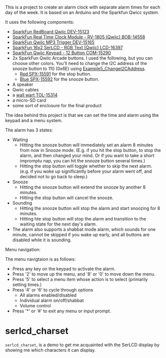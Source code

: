 This is a project to create an alarm clock with separate alarm times for each day of the week. It is based on an Arduino and the Sparkfun Qwicc system.

It uses the following components:

 * [SparkFun RedBoard Qwiic DEV-15123](https://www.sparkfun.com/products/15123)
 * [SparkFun Real Time Clock Module - RV-1805 (Qwiic) BOB-14558](https://www.sparkfun.com/products/14558)
 * [SparkFun Qwiic MP3 Trigger DEV-15165](https://www.sparkfun.com/products/15165)
 * [SparkFun 16x2 SerLCD - RGB Text (Qwiic) LCD-16397](https://www.sparkfun.com/products/16397)
 * [SparkFun Qwiic Keypad - 12 Button COM-15290](https://www.sparkfun.com/products/15290)
 * 2x SparkFun Qwiic Arcade buttons. I used the following, but you can choose
   other colors. You'll need to change the I2C address of the snooze button to
   110 (0x6E) using
   [Example5_ChangeI2CAddress](https://github.com/sparkfun/SparkFun_Qwiic_Button_Arduino_Library/tree/master/examples/Example5_ChangeI2CAddress).
   * [Red SPX-15591](https://www.sparkfun.com/products/15591) for the stop button.
   * [Blue SPX-15592](https://www.sparkfun.com/products/15592) for the snooze button.
 * A speaker
 * Qwiic cables
 * a [wall wart TOL-15314](https://www.sparkfun.com/products/15314)
 * a micro-SD card
 * some sort of enclosure for the final product

The idea behind this project is that we can set the time and alarm using the keypad and a menu system.

The alarm has 3 states:

 * Waiting
   * Hitting the snooze button will immediately set an alarm 8 minutes from now in Snooze mode. (E.g. if you hit the stop button, to stop the alarm, and then changed your mind. Or if you want to take a short impromptu nap, you can hit the snooze button several times.)
   * Hitting the stop button will toggle whether to skip the next alarm. (e.g. if you woke up significantly before your alarm went off, and decided not to go back to sleep.)
 * Snooze
   * Hitting the snooze button will extend the snooze by another 8 minutes.
   * Hitting the stop button will cancel the snooze.
 * Sounding
   * Hitting the snooze button will stop the alarm and start snoozing for 8 minutes.
   * Hitting hte stop button will stop the alarm  and transition to the waiting state for the next day's alarm.
 * The alarm also supports a shabbat mode alarm, which sounds for one minute, cannot be skipped if you wake up early, and all buttons are disabled while it is sounding.

Menu navigation:

The menu navigtaion is as follows:

 * Press any key on the keypad to activate the alarm.
 * Press '2' to move up the menu, and '8' or '0' to move down the menu.
 * Press '5' to select a menu item whose action is to select (primarily setting times.)
 * Press '4' or '6' to cycle through options
   * All alarms enabled/disabled
   * Individual alarm on/off/shabbat
   * Volume control
 * Press '\*' or '#' to exit any menu or input prompt.

# serlcd_charset
`serlcd_charset`, is a demo to get me acquainted with the SerLCD display by showing me which characters it can display.
